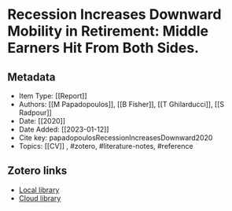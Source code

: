 # Recession Increases Downward Mobility in Retirement: Middle Earners Hit From Both Sides.

## Metadata

* Item Type: [[Report]]
* Authors: [[M Papadopoulos]], [[B Fisher]], [[T Ghilarducci]], [[S Radpour]]
* Date: [[2020]]
* Date Added: [[2023-01-12]]
* Cite key: papadopoulosRecessionIncreasesDownward2020
* Topics: [[CV]]
, #zotero, #literature-notes, #reference


##  Zotero links
* [Local library](zotero://select/items/1_2RLYHJ72)
* [Cloud library](http://zotero.org/users/10903504/items/2RLYHJ72)

